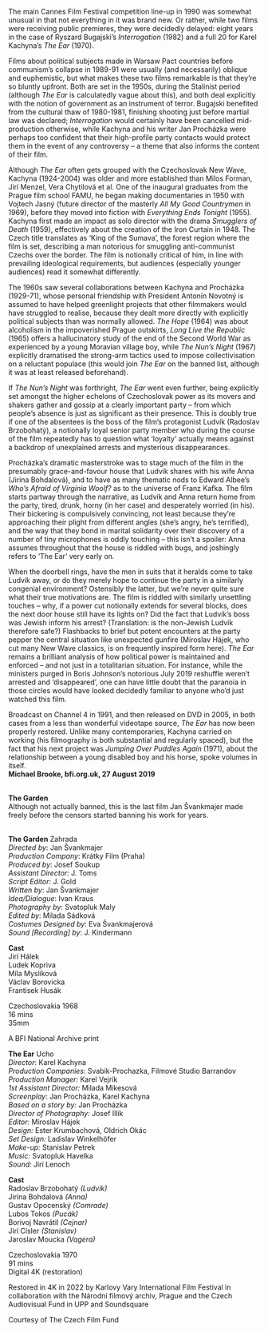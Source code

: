 
The main Cannes Film Festival competition line-up in 1990 was somewhat unusual in that not everything in it was brand new. Or rather, while two films were receiving public premieres, they were decidedly delayed: eight years in the case of Ryszard Bugajski’s _Interrogation_ (1982) and a full 20 for Karel Kachyna’s _The Ear_ (1970).

Films about political subjects made in Warsaw Pact countries before communism’s collapse in 1989-91 were usually (and necessarily) oblique and euphemistic, but what makes these two films remarkable is that they’re so bluntly upfront. Both are set in the 1950s, during the Stalinist period (although _The Ear_ is calculatedly vague about this), and both deal explicitly with the notion of government as an instrument of terror. Bugajski benefited from the cultural thaw of 1980-1981, finishing shooting just before martial law was declared; _Interrogation_ would certainly have been cancelled mid-production otherwise, while Kachyna and his writer Jan Procházka were perhaps too confident that their high-profile party contacts would protect them in the event of any controversy – a theme that also informs the content of their film.

Although _The Ear_ often gets grouped with the Czechoslovak New Wave, Kachyna (1924-2004) was older and more established than Milos Forman, Jirí Menzel, Vera Chytilová et al. One of the inaugural graduates from the Prague film school FAMU, he began making documentaries in 1950 with Vojtech Jasný (future director of the masterly _All My Good Countrymen_ in 1969), before they moved into fiction with _Everything Ends Tonight_ (1955). Kachyna first made an impact as solo director with the drama _Smugglers of Death_ (1959), effectively about the creation of the Iron Curtain in 1948. The Czech title translates as ‘King of the Sumava’, the forest region where the film is set, describing a man notorious for smuggling anti-communist Czechs over the border. The film is notionally critical of him, in line with prevailing ideological requirements, but audiences (especially younger audiences) read it somewhat differently.

The 1960s saw several collaborations between Kachyna and Procházka (1929-71), whose personal friendship with President Antonín Novotný is assumed to have helped greenlight projects that other filmmakers would have struggled to realise, because they dealt more directly with explicitly political subjects than was normally allowed. _The Hope_ (1964) was about alcoholism in the impoverished Prague outskirts, _Long Live the Republic_ (1965) offers a hallucinatory study of the end of the Second World War as experienced by a young Moravian village boy, while _The Nun’s Night_ (1967) explicitly dramatised the strong-arm tactics used to impose collectivisation on a reluctant populace (this would join _The Ear_ on the banned list, although it was at least released beforehand).

If _The Nun’s Night_ was forthright, _The Ear_ went even further, being explicitly set amongst the higher echelons of Czechoslovak power as its movers and shakers gather and gossip at a clearly important party – from which people’s absence is just as significant as their presence. This is doubly true if one of the absentees is the boss of the film’s protagonist Ludvík (Radoslav Brzobohatý), a notionally loyal senior party member who during the course of the film repeatedly has to question what ‘loyalty’ actually means against a backdrop of unexplained arrests and mysterious disappearances.

Procházka’s dramatic masterstroke was to stage much of the film in the presumably grace-and-favour house that Ludvík shares with his wife Anna (Jirina Bohdalová), and to have as many thematic nods to Edward Albee’s _Who’s Afraid of Virginia Woolf?_ as to the universe of Franz Kafka. The film starts partway through the narrative, as Ludvík and Anna return home from the party, tired, drunk, horny (in her case) and desperately worried (in his). Their bickering is compulsively convincing, not least because they’re approaching their plight from different angles (she’s angry, he’s terrified), and the way that they bond in marital solidarity over their discovery of a number of tiny microphones is oddly touching – this isn’t a spoiler: Anna assumes throughout that the house is riddled with bugs, and joshingly refers to ‘The Ear’ very early on.

When the doorbell rings, have the men in suits that it heralds come to take Ludvík away, or do they merely hope to continue the party in a similarly congenial environment? Ostensibly the latter, but we’re never quite sure what their true motivations are. The film is riddled with similarly unsettling touches – why, if a power cut notionally extends for several blocks, does the next door house still have its lights on? Did the fact that Ludvík’s boss was Jewish inform his arrest? (Translation: is the non-Jewish Ludvík therefore safe?) Flashbacks to brief but potent encounters at the party pepper the central situation like unexpected gunfire (Miroslav Hájek, who cut many New Wave classics, is on frequently inspired form here). _The Ear_ remains a brilliant analysis of how political power is maintained and enforced – and not just in a totalitarian situation. For instance, while the ministers purged in Boris Johnson’s notorious July 2019 reshuffle weren’t arrested and ‘disappeared’, one can have little doubt that the paranoia in those circles would have looked decidedly familiar to anyone who’d just watched this film.

Broadcast on Channel 4 in 1991, and then released on DVD in 2005, in both cases from a less than wonderful videotape source, _The Ear_ has now been properly restored. Unlike many contemporaries, Kachyna carried on working (his filmography is both substantial and regularly spaced), but the fact that his next project was _Jumping Over Puddles Again_ (1971), about the relationship between a young disabled boy and his horse, spoke volumes in itself.  
**Michael Brooke, bfi.org.uk, 27 August 2019**  
<br>

**The Garden**  
Although not actually banned, this is the last film Jan Švankmajer made freely before the censors started banning his work for years.
<br><br>

**The Garden** Zahrada  
_Directed by_: Jan Švankmajer  
_Production Company_: Krátky Film (Praha)  
_Produced by_: Josef Soukup  
_Assistant Director_: J. Toms  
_Script Editor_: J. Gold  
_Written by_: Jan Švankmajer  
_Idea/Dialogue_: Ivan Kraus  
_Photography by_: Svatopluk Maly  
_Edited by_: Milada Sádková  
_Costumes Designed by_: Eva Švankmajerová  
_Sound [Recording] by_: J. Kindermann

**Cast**  
Jirí Hálek  
Ludek Kopriva  
Míla Myslíková  
Václav Borovicka  
Frantisek Husák

Czechoslovakia 1968  
16 mins  
35mm

A BFI National Archive print
<br>

**The Ear** Ucho  
_Director_: Karel Kachyna  
_Production Companies_: Svabik-Prochazka,  Filmové Studio Barrandov  
_Production Manager:_ Karel Vejrík<br>
_1st Assistant Director:_ Milada Mikesová<br>
_Screenplay_: Jan Procházka, Karel Kachyna<br>
_Based on a story by:_ Jan Procházka<br>
_Director of Photography:_ Josef Illík<br>
_Editor:_ Miroslav Hájek<br>
_Design:_ Ester Krumbachová, Oldrich Okác<br>
_Set Design:_ Ladislav Winkelhöfer<br>
_Make-up:_ Stanislav Petrek<br>
_Music:_ Svatopluk Havelka<br>
_Sound:_ Jirí Lenoch

**Cast**<br>
Radoslav Brzobohatý _(Ludvík)_  
Jirina Bohdalová _(Anna)_<br>
Gustav Opocenský _(Comrade)_<br>
Lubos Tokos _(Pucák)_<br>
Borivoj Navrátil _(Cejnar)_  
Jirí Císler _(Stanislav)_<br>
Jaroslav Moucka _(Vagera)_  

Czechoslovakia 1970<br>
91 mins<br>
Digital 4K (restoration)

Restored in 4K in 2022 by Karlovy Vary International Film Festival in collaboration with the Národní filmový archiv, Prague and the Czech Audiovisual Fund in UPP and Soundsquare

Courtesy of The Czech Film Fund<br>
<br><br>
<!--stackedit_data:
eyJoaXN0b3J5IjpbLTUyNjcxNjgwNV19
-->